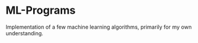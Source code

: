 # ML-Programs
Implementation of a few machine learning algorithms, primarily for my own understanding.
